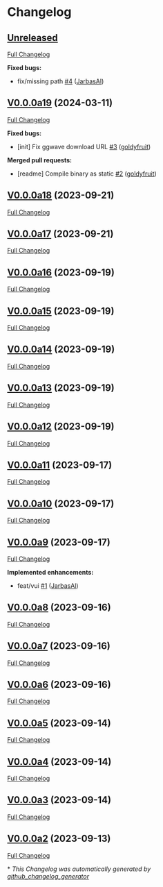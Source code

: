 # Changelog

## [Unreleased](https://github.com/OpenVoiceOS/ovos-audio-transformer-plugin-ggwave/tree/HEAD)

[Full Changelog](https://github.com/OpenVoiceOS/ovos-audio-transformer-plugin-ggwave/compare/V0.0.0a19...HEAD)

**Fixed bugs:**

- fix/missing path [\#4](https://github.com/OpenVoiceOS/ovos-audio-transformer-plugin-ggwave/pull/4) ([JarbasAl](https://github.com/JarbasAl))

## [V0.0.0a19](https://github.com/OpenVoiceOS/ovos-audio-transformer-plugin-ggwave/tree/V0.0.0a19) (2024-03-11)

[Full Changelog](https://github.com/OpenVoiceOS/ovos-audio-transformer-plugin-ggwave/compare/V0.0.0a18...V0.0.0a19)

**Fixed bugs:**

- \[init\] Fix ggwave download URL [\#3](https://github.com/OpenVoiceOS/ovos-audio-transformer-plugin-ggwave/pull/3) ([goldyfruit](https://github.com/goldyfruit))

**Merged pull requests:**

- \[readme\] Compile binary as static [\#2](https://github.com/OpenVoiceOS/ovos-audio-transformer-plugin-ggwave/pull/2) ([goldyfruit](https://github.com/goldyfruit))

## [V0.0.0a18](https://github.com/OpenVoiceOS/ovos-audio-transformer-plugin-ggwave/tree/V0.0.0a18) (2023-09-21)

[Full Changelog](https://github.com/OpenVoiceOS/ovos-audio-transformer-plugin-ggwave/compare/V0.0.0a17...V0.0.0a18)

## [V0.0.0a17](https://github.com/OpenVoiceOS/ovos-audio-transformer-plugin-ggwave/tree/V0.0.0a17) (2023-09-21)

[Full Changelog](https://github.com/OpenVoiceOS/ovos-audio-transformer-plugin-ggwave/compare/V0.0.0a16...V0.0.0a17)

## [V0.0.0a16](https://github.com/OpenVoiceOS/ovos-audio-transformer-plugin-ggwave/tree/V0.0.0a16) (2023-09-19)

[Full Changelog](https://github.com/OpenVoiceOS/ovos-audio-transformer-plugin-ggwave/compare/V0.0.0a15...V0.0.0a16)

## [V0.0.0a15](https://github.com/OpenVoiceOS/ovos-audio-transformer-plugin-ggwave/tree/V0.0.0a15) (2023-09-19)

[Full Changelog](https://github.com/OpenVoiceOS/ovos-audio-transformer-plugin-ggwave/compare/V0.0.0a14...V0.0.0a15)

## [V0.0.0a14](https://github.com/OpenVoiceOS/ovos-audio-transformer-plugin-ggwave/tree/V0.0.0a14) (2023-09-19)

[Full Changelog](https://github.com/OpenVoiceOS/ovos-audio-transformer-plugin-ggwave/compare/V0.0.0a13...V0.0.0a14)

## [V0.0.0a13](https://github.com/OpenVoiceOS/ovos-audio-transformer-plugin-ggwave/tree/V0.0.0a13) (2023-09-19)

[Full Changelog](https://github.com/OpenVoiceOS/ovos-audio-transformer-plugin-ggwave/compare/V0.0.0a12...V0.0.0a13)

## [V0.0.0a12](https://github.com/OpenVoiceOS/ovos-audio-transformer-plugin-ggwave/tree/V0.0.0a12) (2023-09-19)

[Full Changelog](https://github.com/OpenVoiceOS/ovos-audio-transformer-plugin-ggwave/compare/V0.0.0a11...V0.0.0a12)

## [V0.0.0a11](https://github.com/OpenVoiceOS/ovos-audio-transformer-plugin-ggwave/tree/V0.0.0a11) (2023-09-17)

[Full Changelog](https://github.com/OpenVoiceOS/ovos-audio-transformer-plugin-ggwave/compare/V0.0.0a10...V0.0.0a11)

## [V0.0.0a10](https://github.com/OpenVoiceOS/ovos-audio-transformer-plugin-ggwave/tree/V0.0.0a10) (2023-09-17)

[Full Changelog](https://github.com/OpenVoiceOS/ovos-audio-transformer-plugin-ggwave/compare/V0.0.0a9...V0.0.0a10)

## [V0.0.0a9](https://github.com/OpenVoiceOS/ovos-audio-transformer-plugin-ggwave/tree/V0.0.0a9) (2023-09-17)

[Full Changelog](https://github.com/OpenVoiceOS/ovos-audio-transformer-plugin-ggwave/compare/V0.0.0a8...V0.0.0a9)

**Implemented enhancements:**

- feat/vui [\#1](https://github.com/OpenVoiceOS/ovos-audio-transformer-plugin-ggwave/pull/1) ([JarbasAl](https://github.com/JarbasAl))

## [V0.0.0a8](https://github.com/OpenVoiceOS/ovos-audio-transformer-plugin-ggwave/tree/V0.0.0a8) (2023-09-16)

[Full Changelog](https://github.com/OpenVoiceOS/ovos-audio-transformer-plugin-ggwave/compare/V0.0.0a7...V0.0.0a8)

## [V0.0.0a7](https://github.com/OpenVoiceOS/ovos-audio-transformer-plugin-ggwave/tree/V0.0.0a7) (2023-09-16)

[Full Changelog](https://github.com/OpenVoiceOS/ovos-audio-transformer-plugin-ggwave/compare/V0.0.0a6...V0.0.0a7)

## [V0.0.0a6](https://github.com/OpenVoiceOS/ovos-audio-transformer-plugin-ggwave/tree/V0.0.0a6) (2023-09-16)

[Full Changelog](https://github.com/OpenVoiceOS/ovos-audio-transformer-plugin-ggwave/compare/V0.0.0a5...V0.0.0a6)

## [V0.0.0a5](https://github.com/OpenVoiceOS/ovos-audio-transformer-plugin-ggwave/tree/V0.0.0a5) (2023-09-14)

[Full Changelog](https://github.com/OpenVoiceOS/ovos-audio-transformer-plugin-ggwave/compare/V0.0.0a4...V0.0.0a5)

## [V0.0.0a4](https://github.com/OpenVoiceOS/ovos-audio-transformer-plugin-ggwave/tree/V0.0.0a4) (2023-09-14)

[Full Changelog](https://github.com/OpenVoiceOS/ovos-audio-transformer-plugin-ggwave/compare/V0.0.0a3...V0.0.0a4)

## [V0.0.0a3](https://github.com/OpenVoiceOS/ovos-audio-transformer-plugin-ggwave/tree/V0.0.0a3) (2023-09-14)

[Full Changelog](https://github.com/OpenVoiceOS/ovos-audio-transformer-plugin-ggwave/compare/V0.0.0a2...V0.0.0a3)

## [V0.0.0a2](https://github.com/OpenVoiceOS/ovos-audio-transformer-plugin-ggwave/tree/V0.0.0a2) (2023-09-13)

[Full Changelog](https://github.com/OpenVoiceOS/ovos-audio-transformer-plugin-ggwave/compare/aedf9aba9d9f8f69d46648e2c72f60a93a9befdd...V0.0.0a2)



\* *This Changelog was automatically generated by [github_changelog_generator](https://github.com/github-changelog-generator/github-changelog-generator)*
